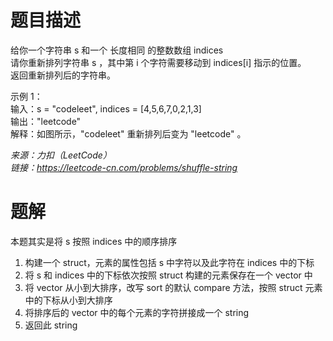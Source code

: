# 题目描述
给你一个字符串 s 和一个 长度相同 的整数数组 indices  
请你重新排列字符串 s ，其中第 i 个字符需要移动到 indices[i] 指示的位置。  
返回重新排列后的字符串。  

示例 1：  
输入：s = "codeleet", indices = [4,5,6,7,0,2,1,3]  
输出："leetcode"  
解释：如图所示，"codeleet" 重新排列后变为 "leetcode" 。  

*来源：力扣（LeetCode）*  
*链接：https://leetcode-cn.com/problems/shuffle-string*  

# 题解
本题其实是将 s 按照 indices 中的顺序排序
1. 构建一个 struct，元素的属性包括 s 中字符以及此字符在 indices 中的下标
2. 将 s 和 indices 中的下标依次按照 struct 构建的元素保存在一个 vector 中
3. 将 vector 从小到大排序，改写 sort 的默认 compare 方法，按照 struct 元素中的下标从小到大排序
4. 将排序后的 vector 中的每个元素的字符拼接成一个 string
5. 返回此 string
